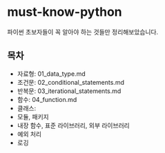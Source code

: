 # must-know-python

파이썬 초보자들이 꼭 알아야 하는 것들만 정리해보았습니다.

## 목차

- 자료형: 01_data_type.md
- 조건문: 02_conditional_statements.md
- 반복문: 03_iterational_statements.md
- 함수: 04_function.md
- 클래스: 
- 모듈, 패키지
- 내장 함수, 표준 라이브러리, 외부 라이브러리
- 예외 처리
- 로깅
